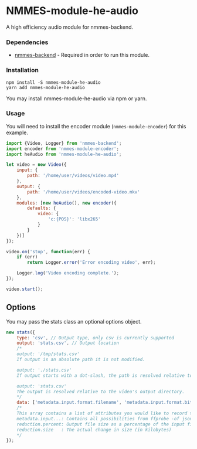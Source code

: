 # NMMES-module-he-audio

A high efficiency audio module for nmmes-backend.

### Dependencies

- [nmmes-backend](https://github.com/NMMES/nmmes-backend) - Required in order to run this module.

### Installation
```
npm install -S nmmes-module-he-audio
yarn add nmmes-module-he-audio
```

You may install nmmes-module-he-audio via npm or yarn.

### Usage

You will need to install the encoder module (`nmmes-module-encoder`) for this example.

```javascript
import {Video, Logger} from 'nmmes-backend';
import encoder from 'nmmes-module-encoder';
import heAudio from 'nmmes-module-he-audio';

let video = new Video({
    input: {
        path: '/home/user/videos/video.mp4'
    },
    output: {
        path: '/home/user/videos/encoded-video.mkv'
    },
    modules: [new heAudio(), new encoder({
        defaults: {
            video: {
                'c:{POS}': 'libx265'
            }
        }
    })]
});

video.on('stop', function(err) {
    if (err)
        return Logger.error('Error encoding video', err);

    Logger.log('Video encoding complete.');
});

video.start();
```

## Options

You may pass the stats class an optional options object.

```javascript
new stats({
    type: 'csv', // Output type, only csv is currently supported
    output: 'stats.csv', // Output location
    /*
    output: '/tmp/stats.csv'
    If output is an absolute path it is not modified.

    output: './stats.csv'
    If output starts with a dot-slash, the path is resolved relative to your current working directory.

    output: 'stats.csv'
    The output is resolved relative to the video's output directory.
    */
    data: ['metadata.input.format.filename', 'metadata.input.format.bit_rate', 'reduction.percent', 'reduction.size']
    /*
    This array contains a list of attributes you would like to record to the stats file.
    metadata.input...: Contains all possibilities from ffprobe -of json -show_streams -show_format /home/user/videos/video.mp4
    reduction.percent: Output file size as a percentage of the input file size
    reduction.size   : The actual change in size (in kilobytes)
    */
});
```
